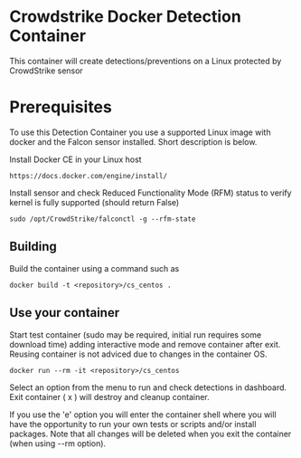 # Crowdstrike Docker Detection Container

This container will create detections/preventions on a Linux protected by CrowdStrike sensor

# Prerequisites

To use this Detection Container you use a supported Linux image with docker and the Falcon sensor installed. Short description is below.

Install Docker CE in your Linux host
```
https://docs.docker.com/engine/install/
```
Install sensor and check Reduced Functionality Mode (RFM) status to verify kernel is fully supported (should return False)
```
sudo /opt/CrowdStrike/falconctl -g --rfm-state
```

## Building
Build the container using a command such as 
```
docker build -t <repository>/cs_centos .
```

## Use your container

Start test container (sudo may be required, initial run requires some download time) adding interactive mode and remove container after exit. Reusing container is not adviced due to changes in the container OS.
```
docker run --rm -it <repository>/cs_centos
```
Select an option from the menu to run and check detections in dashboard. Exit container ( x ) will destroy and cleanup container. 

If you use the 'e' option you will enter the container shell where you will have the opportunity to run your own tests or scripts and/or install packages. Note that all changes will be deleted when you exit the container (when using --rm option).
